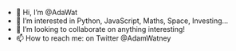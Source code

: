 - 👋 Hi, I’m @AdaWat
- 👀 I’m interested in Python, JavaScript, Maths, Space, Investing...
- 💞️ I’m looking to collaborate on anything interesting!
- 📫 How to reach me: on Twitter @AdamWatney

<!---
AdaWat/AdaWat is a ✨ special ✨ repository because its `README.md` (this file) appears on your GitHub profile.
You can click the Preview link to take a look at your changes.
--->
